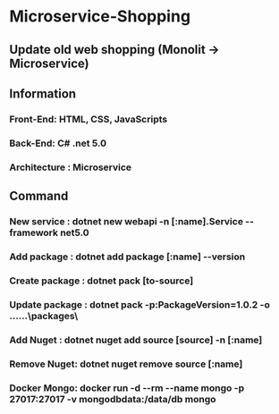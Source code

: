 # Microservice-Shopping
## Update old web shopping (Monolit -> Microservice)

## Information
### Front-End: HTML, CSS, JavaScripts
### Back-End: C# .net 5.0
### Architecture : Microservice

## Command
### New service : dotnet new webapi -n [:name].Service --framework net5.0
### Add package : dotnet add package [:name] --version 
### Create package : dotnet pack [to-source]
### Update package : dotnet pack -p:PackageVersion=1.0.2 -o ..\..\..\packages\
### Add Nuget : dotnet nuget add source [source] -n [:name]
### Remove Nuget: dotnet nuget remove source [:name]
### Docker Mongo: docker run -d --rm --name mongo -p 27017:27017 -v mongodbdata:/data/db mongo
